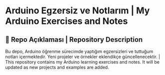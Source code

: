 # Arduino Egzersiz ve Notlarım | My Arduino Exercises and Notes

## 📌 Repo Açıklaması | Repository Description
Bu depo, Arduino öğrenme sürecimde yaptığım egzersizleri ve tuttuğum notları içermektedir. Yeni projeler ve örnekler eklendikçe güncellenecektir. | This repository contains my Arduino learning exercises and notes. It will be updated as new projects and examples are added.
